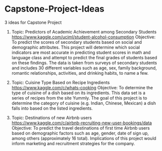 # Capstone-Project-Ideas
3 ideas for Capstone Project
	
1. Topic: Predictors of Academic Achievement among Secondary Students
https://www.kaggle.com/uciml/student-alcohol-consumption
Objective: To predict the scores of secondary students based on social and demographic attributes.
This project will determine which social indicators are most accurate in predicting student scores in math and language class and attempt to predict the final grades of students based on these findings. The data is taken from surveys of secondary students and includes 30 different variables such as age, sex, family background, romantic relationships, activities, and drinking habits, to name a few.

2. Topic: Cuisine Type Based on Recipe Ingredients
https://www.kaggle.com/c/whats-cooking
Objective: To determine the type of cuisine of a dish based on its ingredients.
This data set is a series of recipes from the site Yummly. The goal of this project is to determine the category of cuisine (e.g. Indian, Chinese, Mexican) a dish falls into based on the listed ingredients. 

3. Topic: Destinations of new Airbnb users 
https://www.kaggle.com/c/airbnb-recruiting-new-user-bookings/data
Objective: To predict the travel destinations of first time Airbnb users based on demographic factors such as age, gender, date of sign up, among others (approximately 16 total). Implications of this project would inform marketing and recruitment strategies for the company.
